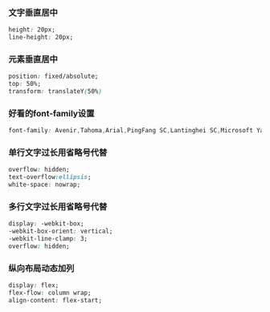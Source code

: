 ### 文字垂直居中
```css
height: 20px;
line-height: 20px;
```
### 元素垂直居中
```css
position: fixed/absolute;
top: 50%;
transform: translateY(50%)
```
### 好看的font-family设置
```css
font-family: Avenir,Tahoma,Arial,PingFang SC,Lantinghei SC,Microsoft Yahei,Hiragino Sans GB,Microsoft Sans Serif,WenQuanYi Micro Hei,Helvetica,sans-serif;
```
### 单行文字过长用省略号代替
```css
overflow: hidden;
text-overflow:ellipsis;
white-space: nowrap;
```
### 多行文字过长用省略号代替
```css
display: -webkit-box;
-webkit-box-orient: vertical;
-webkit-line-clamp: 3;
overflow: hidden;
```
### 纵向布局动态加列
```css
display: flex;
flex-flow: column wrap;
align-content: flex-start;
```
